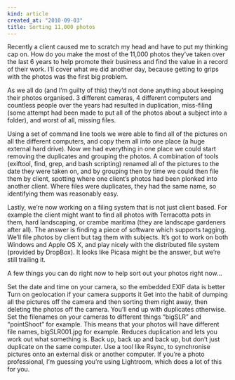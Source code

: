 ```yaml
---
kind: article
created_at: "2010-09-03"
title: Sorting 11,000 photos
---
```

Recently a client caused me to scratch my head and have to put my thinking cap on. How do you make the most of the 11,000 photos they’ve taken over the last 6 years to help promote their business and find the value in a record of their work. I’ll cover what we did another day, because getting to grips with the photos was the first big problem.

As we all do (and I’m guilty of this) they’d not done anything about keeping their photos organised. 3 different cameras, 4 different computers and countless people over the years had resulted in duplication, miss-filing (some attempt had been made to put all of the photos about a subject into a folder), and worst of all, missing files.

Using a set of command line tools we were able to find all of the pictures on all the different computers, and copy them all into one place (a huge external hard drive). Now we had everything in one place we could start removing the duplicates and grouping the photos. A combination of tools (exiftool, find, grep, and bash scripting) renamed all of the pictures to the date they were taken on, and by grouping then by time we could then file them by client, spotting where one client’s photos had been plonked into another client. Where files were duplicates, they had the same name, so identifying them was reasonably easy.

Lastly, we’re now working on a filing system that is not just client based. For example the client might want to find all photos with Terracotta pots in them, hard landscaping, or crambe maritima (they are landscape gardeners after all). The answer is finding a piece of software which supports tagging. We’ll file photos by client but tag them with subjects. It’s got to work on both Windows and Apple OS X, and play nicely with the distributed file system (provided by DropBox). It looks like Picasa might be the answer, but we’re still trailing it.

A few things you can do right now to help sort out your photos right now…

Set the date and time on your camera, so the embedded EXIF data is better
Turn on geolocation if your camera supports it
Get into the habit of dumping all the pictures off the camera and then sorting them right away, then deleting the photos off the camera. You’ll end up with duplicates otherwise.
Set the filenames on your cameras to different things “bigSLR” and “pointShoot” for example. This means that your photos will have different file names, bigSLR001.jpg for example. Reduces duplication and lets you work out what something is.
Back up, back up and back up, but don’t just duplicate on the same computer. Use a tool like Rsync, to synchronise pictures onto an external disk or another computer.
If you’re a photo professional, I’m guessing you’re using Lightroom, which does a lot of this for you.

